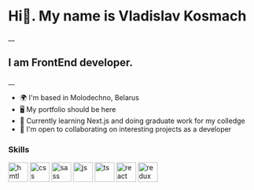 # Hi👋. My name is Vladislav Kosmach
__
## I am FrontEnd developer.
__
* 🌍  I'm based in Molodechno, Belarus
* 🖥️  My portfolio should be here
* 🧠  Currently learning Next.js and doing graduate work for my colledge
* 🤝  I'm open to collaborating on interesting projects as a developer

### Skills
<p align="left">
  <a href="https://developer.mozilla.org/en-US/docs/Glossary/HTML5"><img src="https://raw.githubusercontent.com/danielcranney/readme-generator/main/public/icons/skills/html5-colored.svg" width="40" height="40" alt="hmtl"></a>
  <a href="https://www.w3.org/TR/CSS/#css"><img src="https://raw.githubusercontent.com/danielcranney/readme-generator/main/public/icons/skills/css3-colored.svg" width="40" height="40" alt="css"></a>
   <a href="https://sass-lang.com/"><img src="https://raw.githubusercontent.com/danielcranney/readme-generator/main/public/icons/skills/sass-colored.svg" width="40" height="40" alt="sass"></a>
   <a href="https://developer.mozilla.org/en-US/docs/Web/JavaScript"><img src="https://raw.githubusercontent.com/danielcranney/readme-generator/main/public/icons/skills/javascript-colored.svg" width="40" height="40" alt="js"></a>
    <a href="https://www.typescriptlang.org/"><img src="https://raw.githubusercontent.com/danielcranney/readme-generator/main/public/icons/skills/typescript-colored.svg" width="40" height="40" alt="ts"></a>
   <a href="https://reactjs.org/"><img src="https://raw.githubusercontent.com/danielcranney/readme-generator/main/public/icons/skills/react-colored.svg" width="40" height="40" alt="react"></a>
     <a href="https://redux.js.org/"><img src="https://raw.githubusercontent.com/danielcranney/readme-generator/main/public/icons/skills/redux-colored.svg" width="40" height="40" alt="redux"></a>
</p>
<!-- [![HTML5](https://raw.githubusercontent.com/danielcranney/readme-generator/main/public/icons/skills/html5-colored.svg)](https://developer.mozilla.org/en-US/docs/Glossary/HTML5) -->
<!-- [![CSS3](https://raw.githubusercontent.com/danielcranney/readme-generator/main/public/icons/skills/css3-colored.svg)](https://www.w3.org/TR/CSS/#css) -->
<!-- [![SASS](https://raw.githubusercontent.com/danielcranney/readme-generator/main/public/icons/skills/sass-colored.svg)](https://sass-lang.com/) -->
<!-- [![JS](https://raw.githubusercontent.com/danielcranney/readme-generator/main/public/icons/skills/javascript-colored.svg)](https://developer.mozilla.org/en-US/docs/Web/JavaScript) -->
<!-- [![REACT](https://raw.githubusercontent.com/danielcranney/readme-generator/main/public/icons/skills/react-colored.svg)](https://reactjs.org/) -->

<!--
**FiR3N/FiR3N** is a ✨ _special_ ✨ repository because its `README.md` (this file) appears on your GitHub profile.

Here are some ideas to get you started:

- 🔭 I’m currently working on ...
- 🌱 I’m currently learning ...
- 👯 I’m looking to collaborate on ...
- 🤔 I’m looking for help with ...
- 💬 Ask me about ...
- 📫 How to reach me: ...
- 😄 Pronouns: ...
- ⚡ Fun fact: ...
-->
